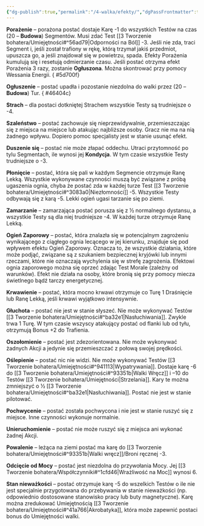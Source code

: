 ```yaml
---
{"dg-publish":true,"permalink":"/4-walka/efekty/","dgPassFrontmatter":true}
---
```


**Porażenie** – porażona postać dostaje Karę -1 do wszystkich Testów na czas (20 – **Budowa**) Segmentów. Musi zdać Test [[3 Tworzenie bohatera/Umiejętności#^56ad79\|Odporności na Ból]] -3. Jeśli nie zda, traci Segment i, jeśli został trafiony w rękę, którą trzymał jakiś przedmiot, upuszcza go, a jeśli znajdował się w powietrzu, spada. Efekty Porażenia kumulują się i resetują odmierzanie czasu. Jeśli postać otrzyma efekt Porażenia 3 razy, zostanie **Ogłuszona**. Można skontrować przy pomocy Wessania Energii.
{ #5d700f}


**Ogłuszenie** – postać upadła i pozostanie niezdolna do walki przez (20 – **Budowa**) Tur.
{ #46404c}


**Strach** – dla postaci dotkniętej Strachem wszystkie Testy są trudniejsze o -4.

**Szaleństwo** – postać zachowuje się nieprzewidywalnie, przemieszczając się z miejsca na miejsce lub atakując najbliższe osoby. Gracz nie ma na nią żadnego wpływu. Dopiero pomoc specjalisty jest w stanie usunąć efekt.

**Duszenie się** – postać nie może złapać oddechu. Utraci przytomność po tylu Segmentach, ile wynosi jej **Kondycja**. W tym czasie wszystkie Testy trudniejsze o -3.

**Płonięcie** – postać, która się pali w każdym Segmencie otrzymuje Ranę Lekką. Wszystkie wykonywane czynności muszą być związane z próbą ugaszenia ognia, chyba że postać zda w każdej turze Test [[3 Tworzenie bohatera/Umiejętności#^3083a0\|Niezłomności]] -5. Wszystkie Testy odbywają się z karą -5. Lekki ogień ugasi tarzanie się po ziemi.

**Zamarzanie** – zamarzająca postać porusza się z ½ normalnego dystansu, a wszystkie Testy są dla niej trudniejsze -4. W każdej turze otrzymuje Ranę Lekką.

**Ogień Zaporowy** – postać, która znalazła się w potencjalnym zagrożeniu wynikającego z ciągłego ognia lecącego w jej kierunku, znajduje się pod wpływem efektu Ogień Zaporowy. Oznacza to, że wszystkie działania, które może podjąć, związane są z szukaniem bezpiecznej kryjówki lub innymi rzeczami, które nie oznaczają wychylenia się w strefę zagrożenia. Efektowi ognia zaporowego można się oprzeć zdając Test Morale (zależny od warunków). Efekt nie działa na osoby, które bronią się przy pomocy miecza świetlnego bądź tarczy energetycznej.

**Krwawienie** – postać, która mocno krwawi otrzymuje co Turę 1 Draśnięcie lub Ranę Lekką, jeśli krwawi wyjątkowo intensywnie.

**Głuchota** – postać nie jest w stanie słyszeć. Nie może wykonywać Testów [[3 Tworzenie bohatera/Umiejętności#^ba32e1\|Nasłuchiwania]]. Zwykle trwa 1 Turę. W tym czasie wszyscy atakujący postać od flanki lub od tyłu, otrzymują Bonus +2 do Trafienia.

**Oszołomienie** – postać jest zdezorientowana. Nie może wykonywać żadnych Akcji a jedynie się przemieszczać z połową swojej prędkości.

**Oślepienie** – postać nic nie widzi. Nie może wykonywać Testów [[3 Tworzenie bohatera/Umiejętności#^941113\|Wypatrywania]]. Dostaje karę -6 do [[3 Tworzenie bohatera/Umiejętności#^93351b\|Walki Wręcz]] i –10 do Testów [[3 Tworzenie bohatera/Umiejętności\|Strzelania]]. Kary te można zmniejszyć o ½ [[3 Tworzenie bohatera/Umiejętności#^ba32e1\|Nasłuchiwania]]. Postać nie jest w stanie pilotować.

**Pochwycenie** – postać została pochwycona i nie jest w stanie ruszyć się z miejsce. Inne czynności wykonuje normalnie.

**Unieruchomienie** – postać nie może ruszyć się z miejsca ani wykonać żadnej Akcji.

**Powalenie** – leżąca na ziemi postać ma karę do [[3 Tworzenie bohatera/Umiejętności#^93351b\|Walki wręcz]]/Broni ręcznej -3.

**Odcięcie od Mocy** – postać jest niezdolna do przywołania Mocy. Jej [[3 Tworzenie bohatera/Współczynniki#^1cfd46\|Wrażliwość na Moc]] wynosi 6.

**Stan nieważkości** – postać otrzymuje karę -5 do wszelkich Testów o ile nie jest specjalnie przygotowana do przebywania w stanie nieważkości (np. odpowiednio dostosowane stanowisko pracy lub buty magnetyczne). Karę można zredukować Umiejętnością [[3 Tworzenie bohatera/Umiejętności#^41a766\|Akrobatyka]], która może zapewnić postaci bonus do Umiejętności walki.